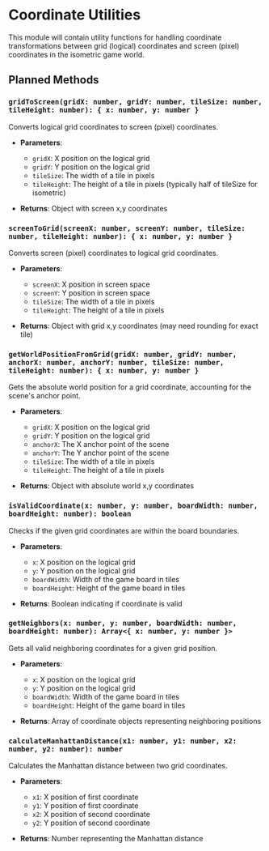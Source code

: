 # Coordinate Utilities

This module will contain utility functions for handling coordinate transformations between grid (logical) coordinates and screen (pixel) coordinates in the isometric game world.

## Planned Methods

### `gridToScreen(gridX: number, gridY: number, tileSize: number, tileHeight: number): { x: number, y: number }`

Converts logical grid coordinates to screen (pixel) coordinates.

- **Parameters**:
  - `gridX`: X position on the logical grid
  - `gridY`: Y position on the logical grid
  - `tileSize`: The width of a tile in pixels
  - `tileHeight`: The height of a tile in pixels (typically half of tileSize for isometric)
  
- **Returns**: Object with screen x,y coordinates

### `screenToGrid(screenX: number, screenY: number, tileSize: number, tileHeight: number): { x: number, y: number }`

Converts screen (pixel) coordinates to logical grid coordinates.

- **Parameters**:
  - `screenX`: X position in screen space
  - `screenY`: Y position in screen space
  - `tileSize`: The width of a tile in pixels
  - `tileHeight`: The height of a tile in pixels
  
- **Returns**: Object with grid x,y coordinates (may need rounding for exact tile)

### `getWorldPositionFromGrid(gridX: number, gridY: number, anchorX: number, anchorY: number, tileSize: number, tileHeight: number): { x: number, y: number }`

Gets the absolute world position for a grid coordinate, accounting for the scene's anchor point.

- **Parameters**:
  - `gridX`: X position on the logical grid
  - `gridY`: Y position on the logical grid
  - `anchorX`: The X anchor point of the scene
  - `anchorY`: The Y anchor point of the scene
  - `tileSize`: The width of a tile in pixels
  - `tileHeight`: The height of a tile in pixels
  
- **Returns**: Object with absolute world x,y coordinates

### `isValidCoordinate(x: number, y: number, boardWidth: number, boardHeight: number): boolean`

Checks if the given grid coordinates are within the board boundaries.

- **Parameters**:
  - `x`: X position on the logical grid
  - `y`: Y position on the logical grid
  - `boardWidth`: Width of the game board in tiles
  - `boardHeight`: Height of the game board in tiles
  
- **Returns**: Boolean indicating if coordinate is valid

### `getNeighbors(x: number, y: number, boardWidth: number, boardHeight: number): Array<{ x: number, y: number }>`

Gets all valid neighboring coordinates for a given grid position.

- **Parameters**:
  - `x`: X position on the logical grid
  - `y`: Y position on the logical grid
  - `boardWidth`: Width of the game board in tiles
  - `boardHeight`: Height of the game board in tiles
  
- **Returns**: Array of coordinate objects representing neighboring positions

### `calculateManhattanDistance(x1: number, y1: number, x2: number, y2: number): number`

Calculates the Manhattan distance between two grid coordinates.

- **Parameters**:
  - `x1`: X position of first coordinate
  - `y1`: Y position of first coordinate
  - `x2`: X position of second coordinate
  - `y2`: Y position of second coordinate
  
- **Returns**: Number representing the Manhattan distance 